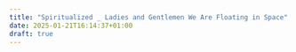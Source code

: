 ```yaml
---
title: "Spiritualized _ Ladies and Gentlemen We Are Floating in Space"
date: 2025-01-21T16:14:37+01:00
draft: true
---
```


